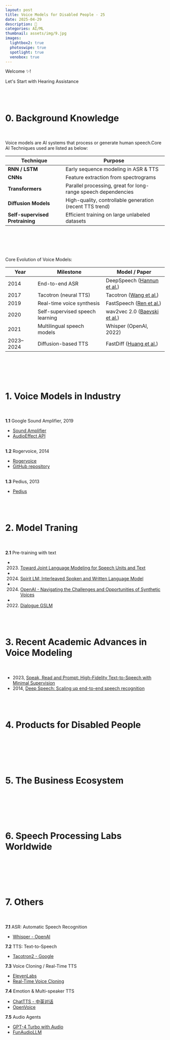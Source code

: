 ```yaml
---
layout: post
title: Voice Models for Disabled People - 25
date: 2025-04-29
description: 🥥
categories: AI/ML
thumbnail: assets/img/9.jpg
images:
  lightbox2: true
  photoswipe: true
  spotlight: true
  venobox: true
---
```


Welcome ✨! 

Let's Start with Hearing Assistance<br><br><br><br>

# 0. Background Knowledge<br><br>


Voice models are AI systems that process or generate human speech.Core AI Techniques used are listed as below:

| Technique                   | Purpose                                                             |
|----------------------------|----------------------------------------------------------------------|
| **RNN / LSTM**             | Early sequence modeling in ASR & TTS                                 |
| **CNNs**                   | Feature extraction from spectrograms                                 | 
| **Transformers**           | Parallel processing, great for long-range speech dependencies        |
| **Diffusion Models**       | High-quality, controllable generation (recent TTS trend)             |
| **Self-supervised Pretraining** | Efficient training on large unlabeled datasets                  |

<br><br><br><br>

Core Evolution of Voice Models:

| Year | Milestone                        | Model / Paper                                                     |
|------|----------------------------------|-------------------------------------------------------------------|
| 2014 | End-to-end ASR                   | DeepSpeech ([Hannun et al.](https://arxiv.org/abs/1412.5567))     |
| 2017 | Tacotron (neural TTS)            | Tacotron ([Wang et al.](https://arxiv.org/abs/1703.10135))        |
| 2019 | Real-time voice synthesis        | FastSpeech ([Ren et al.](https://arxiv.org/abs/1905.09263))       |
| 2020 | Self-supervised speech learning  | wav2vec 2.0 ([Baevski et al.](https://arxiv.org/abs/2006.11477))  |
| 2021 | Multilingual speech models       | Whisper (OpenAI, 2022)                                            |
| 2023–2024 | Diffusion-based TTS         | FastDiff ([Huang et al.](https://arxiv.org/abs/2305.10973))       |

<br><br><br><br>

# 1. Voice Models in Industry<br><br>

**1.1** Google Sound Amplifier, 2019
  - [Sound Amplifier](https://play.google.com/store/apps/details?id=com.google.android.accessibility.soundamplifier)
  - [AudioEffect API](https://developer.android.com/reference/android/media/audiofx/AudioEffect)<br><br>
 
**1.2** Rogervoice, 2014
  - [Rogervoice](https://rogervoice.com/)
  - [GitHub repository](https://github.com/rogervoice)<br><br>

**1.3** Pedius, 2013
  - [Pedius](https://www.pedius.org/zh/zhuye/)<br><br><br><br>



# 2. Model Traning<br><br>

**2.1** Pre-training with text
  - 2023. [Toward Joint Language Modeling for Speech Units and Text](https://arxiv.org/abs/2310.08715)
  - 2024. [Spirit LM: Interleaved Spoken and Written Language Model](https://arxiv.org/abs/2402.05755)
  - 2024. [OpenAI - Navigating the Challenges and Opportunities of Synthetic Voices](https://openai.com/index/navigating-the-challenges-and-opportunities-of-synthetic-voices/)
  - 2022. [Dialogue GSLM](https://arxiv.org/abs/2203.16502)<br><br><br><br>





# 3. Recent Academic Advances in Voice Modeling<br><br>

- 2023, [Speak, Read and Prompt: High-Fidelity Text-to-Speech with Minimal Supervision](https://direct.mit.edu/tacl/article/doi/10.1162/tacl_a_00618/118854)
- 2014, [Deep Speech: Scaling up end-to-end speech recognition](https://arxiv.org/abs/1412.5567)<br><br><br><br>




# 4. Products for Disabled People<br><br><br><br>





# 5. The Business Ecosystem<br><br><br><br>





# 6. Speech Processing Labs Worldwide<br><br><br><br>




# 7. Others<br><br>

**7.1** ASR: Automatic Speech Recognition
  - [Whisper - OpenAI](https://github.com/openai/whisper)


**7.2** TTS: Text-to-Speech
  - [Tacotron2 - Google](https://github.com/Rayhane-mamah/Tacotron-2)


**7.3** Voice Cloning / Real-Time TTS
  - [ElevenLabs](https://elevenlabs.io/)
  - [Real-Time Voice Cloning](https://github.com/CorentinJ/Real-Time-Voice-Cloning)


**7.4** Emotion & Multi-speaker TTS
  - [ChatTTS - 中英对话](https://github.com/2noise/ChatTTS)
  - [OpenVoice](https://github.com/myshell-ai/OpenVoice)

**7.5** Audio Agents
  - [GPT-4 Turbo with Audio](https://openai.com/gpt-4-turbo/)
  - [FunAudioLLM](https://github.com/FunAudioLLM)  <br><br><br><br>








